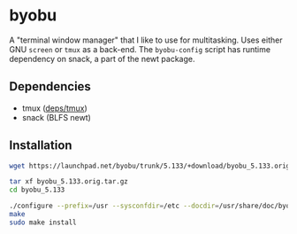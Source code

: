 # byobu

A "terminal window manager" that I like to use for multitasking. Uses either GNU `screen` or `tmux` as a back-end. The `byobu-config` script has runtime dependency on snack, a part of the newt package.

## Dependencies

* tmux ([deps/tmux](./deps/tmux.md))
* snack (BLFS newt)

## Installation

```sh
wget https://launchpad.net/byobu/trunk/5.133/+download/byobu_5.133.orig.tar.gz

tar xf byobu_5.133.orig.tar.gz
cd byobu_5.133

./configure --prefix=/usr --sysconfdir=/etc --docdir=/usr/share/doc/byobu-5.133 --localstatedir=/var
make
sudo make install
```
